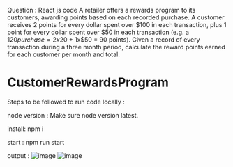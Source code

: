 Question : React js code A retailer offers a rewards program to its customers, awarding points based on each recorded purchase. A customer receives 2 points for every dollar spent over $100 in each transaction, plus 1 point for every dollar spent over $50 in each transaction (e.g. a $120 purchase = 2x$20 + 1x$50 = 90 points). Given a record of every transaction during a three month period, calculate the reward points earned for each customer per month and total.

# CustomerRewardsProgram
Steps to be followed to run code locally :

node version : Make sure node version latest. 

install: npm i

start : npm run start

output : 
![image](https://user-images.githubusercontent.com/48533686/137438500-bdf2bf9b-1b94-44c7-a7be-c5da16cc228b.png)
![image](https://user-images.githubusercontent.com/48533686/137438530-cd5189f8-dbe6-442d-ad71-cdfff3e68a13.png)
